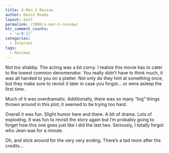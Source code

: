 ```yaml
---
title: X-Men 3 Review
author: Devin Reams
layout: post
permalink: /2006/x-men-3-review/
btc_comment_counts:
  - 'a:0:{}'
categories:
  - Internet
tags:
  - Reviews
---
```

Not too shabby. The acting was a bit corny. I realize this movie has to cater to the lowest common denomenator. You really didn&#8217;t have to think much, it was all handed to you on a platter. Not only do they hint at something once, but they make sure to revisit it later in case you forgot&#8230; or were asleep the first time.

Much of it was overdramatic. Additionally, there was so many &#8220;big&#8221; things thrown around in this plot; it seemed to be trying too hard.

Overall it was fun. Slight humor here and there. A bit of drama. Lots of exploding. It was fun to revisit the story again but I&#8217;m probably going to forget how this one goes just like I did the last two. Seriously, I totally forgot who Jean was for a minute.

Oh, and stick around for the very very ending. There&#8217;s a tad more after the credits&#8230;